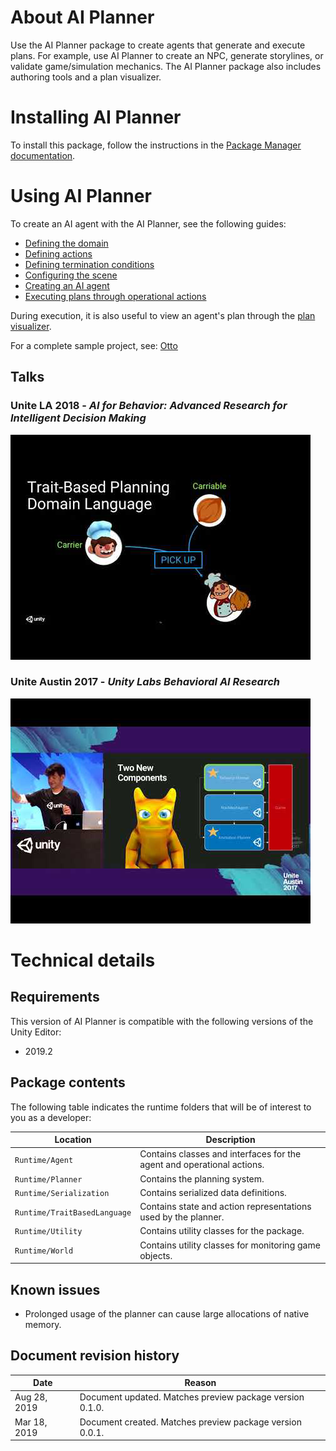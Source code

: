# About AI Planner

Use the AI Planner package to create agents that generate and execute plans. For example, use AI Planner to create an NPC, generate storylines, or validate game/simulation mechanics. The AI Planner package also includes authoring tools and a plan visualizer.


# Installing AI Planner

To install this package, follow the instructions in the [Package Manager documentation](https://docs.unity3d.com/Packages/com.unity.package-manager-ui@latest/index.html). 


# Using AI Planner
To create an AI agent with the AI Planner, see the following guides:
* [Defining the domain](DomainDefinition.md)
* [Defining actions](ActionDefinition.md)
* [Defining termination conditions](TerminationDefinition.md)
* [Configuring the scene](ConfigureScene.md)
* [Creating an AI agent](AgentDefinition.md)
* [Executing plans through operational actions](OperationalActions.md)

During execution, it is also useful to view an agent's plan through the [plan visualizer](PlanVisualizer.md).

For a complete sample project, see: [Otto](https://github.com/Unity-Technologies/otto) 


## Talks
### Unite LA 2018 - _AI for Behavior: Advanced Research for Intelligent Decision Making_
[![Unite LA 2018](images/UniteLA.png)](https://www.youtube.com/watch?v=ZdN8dDa0ff4)

### Unite Austin 2017 - _Unity Labs Behavioral AI Research_
[![Unite Austin 2017](images/UniteAustin.png)](https://www.youtube.com/watch?v=78nhJNPS0vA)


# Technical details
## Requirements

This version of AI Planner is compatible with the following versions of the Unity Editor:
* 2019.2  


## Package contents

The following table indicates the runtime folders that will be of interest to you as a developer:

|Location|Description|
|---|---|
|`Runtime/Agent`|Contains classes and interfaces for the agent and operational actions.|
|`Runtime/Planner`|Contains the planning system.|
|`Runtime/Serialization`|Contains serialized data definitions.|
|`Runtime/TraitBasedLanguage`|Contains state and action representations used by the planner.|
|`Runtime/Utility`|Contains utility classes for the package.|
|`Runtime/World`|Contains utility classes for monitoring game objects.|

## Known issues
* Prolonged usage of the planner can cause large allocations of native memory. 

## Document revision history
 
|Date|Reason|
|---|---|
|Aug 28, 2019|Document updated. Matches preview package version 0.1.0.|
|Mar 18, 2019|Document created. Matches preview package version 0.0.1.|
